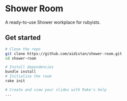 # Shower Room

A ready-to-use Shower workplace for rubyists.

## Get started

```bash
# Clone the repo
git clone https://github.com/aidistan/shower-room.git
cd shower-room

# Install dependencies
bundle install
# Initialize the room
rake init

# Create and view your slides with Rake's help
...
```
